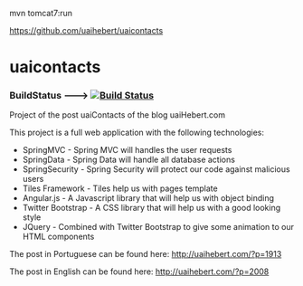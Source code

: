 mvn tomcat7:run

https://github.com/uaihebert/uaicontacts


uaicontacts
===========

### BuildStatus ---> [![Build Status](https://travis-ci.org/uaihebert/uaicontacts.svg?branch=master)](https://travis-ci.org/uaihebert/uaicontacts)

Project of the post uaiContacts of the blog uaiHebert.com

This project is a full web application with the following technologies:
* SpringMVC - Spring MVC will handles the user requests
* SpringData - Spring Data will handle all database actions
* SpringSecurity - Spring Security will protect our code against malicious users
* Tiles Framework - Tiles help us with pages template
* Angular.js - A Javascript library that will help us with object binding
* Twitter Bootstrap - A CSS library that will help us with a good looking style
* JQuery - Combined with Twitter Bootstrap to give some animation to our HTML components

The post in Portuguese can be found here: http://uaihebert.com/?p=1913

The post in English can be found here: http://uaihebert.com/?p=2008
